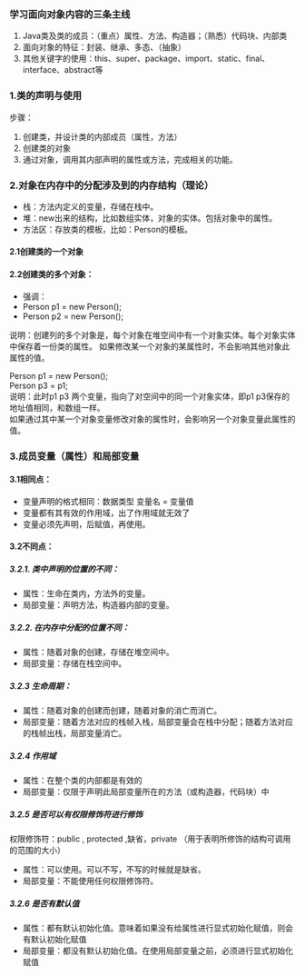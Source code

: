 ### 学习面向对象内容的三条主线
1. Java类及类的成员：（重点）属性、方法、构造器；（熟悉）代码块、内部类<br>
2. 面向对象的特征：封装、继承、多态、（抽象）<br>
3. 其他关键字的使用：this、super、package、import、static、final、interface、abstract等<br>

### 1.类的声明与使用
步骤：<br>
1. 创建类，并设计类的内部成员（属性，方法）<br>
2. 创建类的对象<br>
3. 通过对象，调用其内部声明的属性或方法，完成相关的功能。<br>

### 2.对象在内存中的分配涉及到的内存结构（理论）

* 栈：方法内定义的变量，存储在栈中。
* 堆：new出来的结构，比如数组实体，对象的实体。包括对象中的属性。
* 方法区：存放类的模板，比如：Person的模板。

#### 2.1创建类的一个对象

#### 2.2创建类的多个对象：

* 强调：
* Person p1 = new Person();
* Person p2 = new Person();

说明：创建列的多个对象是，每个对象在堆空间中有一个对象实体。每个对象实体中保存着一份类的属性。
如果修改某一个对象的某属性时，不会影响其他对象此属性的值。

Person p1 = new Person();<br>
Person p3 = p1;<br>
说明：此时p1  p3 两个变量，指向了对空间中的同一个对象实体，即p1 p3保存的地址值相同，和数组一样。<br>
如果通过其中某一个对象变量修改对象的属性时，会影响另一个对象变量此属性的值。<br>

### 3.成员变量（属性）和局部变量

#### 3.1相同点：

- 变量声明的格式相同：数据类型 变量名 = 变量值
- 变量都有其有效的作用域，出了作用域就无效了
- 变量必须先声明，后赋值，再使用。

#### 3.2不同点：

##### 3.2.1.  类中声明的位置的不同：

- 属性：生命在类内，方法外的变量。
- 局部变量：声明方法，构造器内部的变量。

##### 3.2.2.  在内存中分配的位置不同：

- 属性：随着对象的创建，存储在堆空间中。
- 局部变量：存储在栈空间中。

##### 3.2.3  生命周期：

- 属性：随着对象的创建而创建，随着对象的消亡而消亡。
- 局部变量：随着方法对应的栈帧入栈，局部变量会在栈中分配；随着方法对应的栈帧出栈，局部变量消亡。

##### 3.2.4  作用域

- 属性：在整个类的内部都是有效的
- 局部变量：仅限于声明此局部变量所在的方法（或构造器，代码块）中

##### 3.2.5  是否可以有权限修饰符进行修饰

权限修饰符：public , protected ,缺省，private （用于表明所修饰的结构可调用的范围的大小）

- 属性：可以使用。可以不写，不写的时候就是缺省。
- 局部变量：不能使用任何权限修饰符。

##### 3.2.6  是否有默认值

- 属性：都有默认初始化值。意味着如果没有给属性进行显式初始化赋值，则会有默认初始化赋值
- 局部变量：都没有默认初始化值。在使用局部变量之前，必须进行显式初始化赋值

